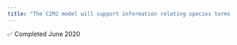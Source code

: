 ```yaml
---
title: "The C2M2 model will support information relating species terms to CF programs &#x2705;"
---
```

&#x2705; Completed June 2020
